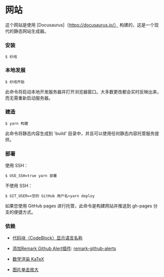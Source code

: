 # 网站

这个网站是使用 [Docusaurus]（https://docusaurus.io/） 构建的，这是一个现代的静态网站生成器。

### 安装

```
$ 纱线
```

### 本地发展

```
$ 纱线开始
```

此命令将启动本地开发服务器并打开浏览器窗口。大多数更改都会实时反映出来，而无需重新启动服务器。

### 建造

```
$ yarn 构建
```

此命令将静态内容生成到 'build' 目录中，并且可以使用任何静态内容托管服务提供。

### 部署

使用 SSH：

```
$ USE_SSH=true yarn 部署
```

不使用 SSH：

```
$ GIT_USER=<您的 GitHub 用户名>yarn deploy
```

如果您使用 GitHub pages 进行托管，此命令是构建网站并推送到 gh-pages 分支的便捷方式。

### 依赖

- [代码块（CodeBlock）显示语言名称](https://jdocs.wiki/docusaurus-site/site-creation-guide/code-block-show-language-name)

- [添加Remark Github Alert插件](https://jdocs.wiki/docusaurus-site/plugins/plugins-remarkjs-github-alerts): [remark-github-alerts](https://github.com/hyoban/remark-github-alerts)

- [数学渲染 KaTeX](https://docusaurus.nodejs.cn/docs/markdown-features/math-equations)

- [图片单击放大](https://github.com/flexanalytics/plugin-image-zoom)
